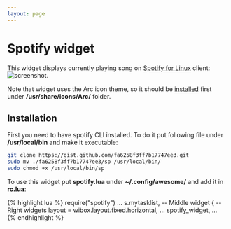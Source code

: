 ```yaml
---
layout: page
---
```


# Spotify widget

This widget displays currently playing song on [Spotify for Linux](https://www.spotify.com/download/linux/) client: ![screenshot](https://github.com/streetturtle/AwesomeWM/blob/master/spotify-widget/spo-wid-1.png?raw=true).

Note that widget uses the Arc icon theme, so it should be [installed](https://github.com/horst3180/arc-icon-theme#installation) first under **/usr/share/icons/Arc/** folder.

## Installation

First you need to have spotify CLI installed. To do it put following file under **/usr/local/bin** and make it executable:

```bash
git clone https://gist.github.com/fa6258f3ff7b17747ee3.git
sudo mv ./fa6258f3ff7b17747ee3/sp /usr/local/bin/
sudo chmod +x /usr/local/bin/sp
```

To use this widget put **spotify.lua** under **~/.config/awesome/** and add it in **rc.lua**:

{% highlight lua %}
require("spotify")
...
s.mytasklist, -- Middle widget
	{ -- Right widgets
    	layout = wibox.layout.fixed.horizontal,
		...
        spotify_widget,
		...      
{% endhighlight %}
